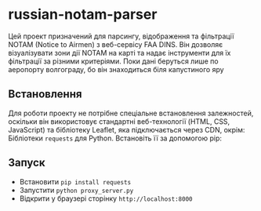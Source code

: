# russian-notam-parser

Цей проект призначений для парсингу, відображення та фільтрації NOTAM (Notice to Airmen) з веб-сервісу FAA DINS. Він дозволяє візуалізувати зони дії NOTAM на карті та надає інструменти для їх фільтрації за різними критеріями. Поки дані беруться лише по аеропорту волгограду, бо він знаходиться біля капустиного яру

## Встановлення

Для роботи проекту не потрібне спеціальне встановлення залежностей, оскільки він використовує стандартні веб-технології (HTML, CSS, JavaScript) та бібліотеку Leaflet, яка підключається через CDN, окрім:
Бібліотеки `requests` для Python. Встановіть її за допомогою pip: 



## Запуск

*   Встановити `pip install requests`
*   Запустити `python proxy_server.py`
*   Відкрити у браузері сторінку `http://localhost:8000`


